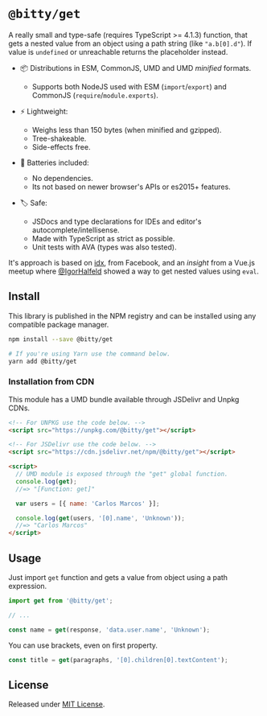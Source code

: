 # `@bitty/get`

A really small and type-safe (requires TypeScript >= 4.1.3) function, that gets a nested value from an object using a path string (like `"a.b[0].d"`). If value is `undefined` or unreachable returns the placeholder instead.

-   📦 Distributions in ESM, CommonJS, UMD and UMD _minified_ formats.
    -   Supports both NodeJS used with ESM (`import`/`export`) and CommonJS (`require`/`module.exports`).

-   ⚡ Lightweight:
    -   Weighs less than 150 bytes (when minified and gzipped).
    -   Tree-shakeable.
    -   Side-effects free.

-   🔋 Batteries included:
    -   No dependencies.
    -   Its not based on newer browser's APIs or es2015+ features.

-   🏷 Safe:
    -   JSDocs and type declarations for IDEs and editor's autocomplete/intellisense.
    -   Made with TypeScript as strict as possible.
    -   Unit tests with AVA (types was also tested).

It's approach is based on [idx](https://github.com/facebookincubator/idx), from Facebook, and an _insight_ from a Vue.js meetup where [@IgorHalfeld](https://github.com/IgorHalfeld) showed a way to get nested values using `eval`.

## Install

This library is published in the NPM registry and can be installed using any compatible package manager.

```sh
npm install --save @bitty/get

# If you're using Yarn use the command below.
yarn add @bitty/get
```

### Installation from CDN

This module has a UMD bundle available through JSDelivr and Unpkg CDNs.

```html
<!-- For UNPKG use the code below. -->
<script src="https://unpkg.com/@bitty/get"></script>

<!-- For JSDelivr use the code below. -->
<script src="https://cdn.jsdelivr.net/npm/@bitty/get"></script>

<script>
  // UMD module is exposed through the "get" global function.
  console.log(get);
  //=> "[Function: get]"

  var users = [{ name: 'Carlos Marcos' }];

  console.log(get(users, '[0].name', 'Unknown'));
  //=> "Carlos Marcos"
</script>
```

## Usage

Just import `get` function and gets a value from object using a path expression.

```js
import get from '@bitty/get';

// ...

const name = get(response, 'data.user.name', 'Unknown');
```

You can use brackets, even on first property.

```js
const title = get(paragraphs, '[0].children[0].textContent');
```

## License

Released under [MIT License](./LICENSE).
